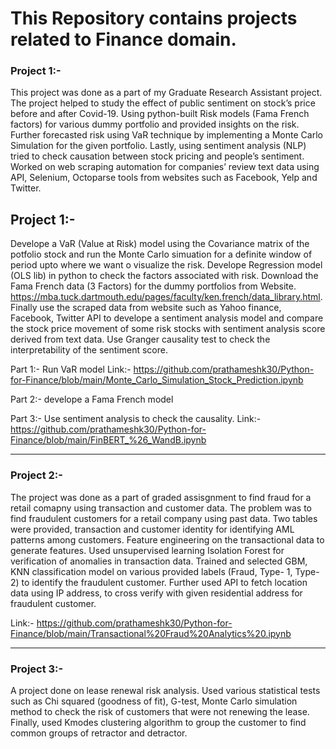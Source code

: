 # This Repository contains projects related to Finance domain. 

### Project 1:-
This project was done as a part of my Graduate Research Assistant project. The project helped to study the effect of public sentiment on stock’s price before and after Covid-19. Using python-built Risk models (Fama French factors) for various dummy portfolio and provided insights on the risk. Further forecasted risk using VaR technique by implementing a Monte Carlo Simulation for the given portfolio. Lastly, using sentiment analysis (NLP) tried to check causation between stock pricing and people’s sentiment. Worked on web scraping automation for companies’ review text data using API, Selenium, Octoparse tools from websites such as Facebook, Yelp and Twitter.
## Project 1:- 
Develope a VaR (Value at Risk) model using the Covariance matrix of the potfolio stock and run the Monte Carlo simuation for a definite window of period upto where we want o visualize the risk. Develope Regression model (OLS lib) in python to check the factors associated with risk. Download the Fama French data (3 Factors) for the dummy portfolios from Website. https://mba.tuck.dartmouth.edu/pages/faculty/ken.french/data_library.html. Finally use the scraped data from website such as Yahoo finance, Facebook, Twitter API to develope a sentiment analysis model and compare the stock price movement of some risk stocks with sentiment analysis score derived from text data. Use Granger causality test to check the interpretability of the sentiment score.

Part 1:- Run VaR model Link:-  https://github.com/prathameshk30/Python-for-Finance/blob/main/Monte_Carlo_Simulation_Stock_Prediction.ipynb

Part 2:- develope a  Fama French model

Part 3:- Use sentiment analysis to check the causality. Link:- https://github.com/prathameshk30/Python-for-Finance/blob/main/FinBERT_%26_WandB.ipynb

----------------------------------------------------------------------------------------------------------------------------------------------------------------------------------------------------------------------------

### Project 2:- 
The project was done as a part of graded assisgnment to find fraud for a retail comapny using transaction and customer data. The problem was to find fraudulent customers for a retail company using past data. Two tables were provided, transaction and customer identity for identifying AML patterns among customers. Feature engineering on the transactional data to generate features. Used unsupervised learning Isolation Forest for verification of anomalies in transaction data. Trained and selected GBM, KNN classification model on various provided labels (Fraud, Type- 1, Type-2) to identify the fraudulent customer. Further used API to fetch location data using IP address, to cross verify with given residential address for fraudulent customer.

Link:- https://github.com/prathameshk30/Python-for-Finance/blob/main/Transactional%20Fraud%20Analytics%20.ipynb

----------------------------------------------------------------------------------------------------------------------------------------------------------------------------------------------------------------------------

### Project 3:-
A project done on lease renewal risk analysis. Used various statistical tests such as Chi squared (goodness of fit), G-test, Monte Carlo simulation method to check the risk of customers that were not renewing the lease. Finally, used Kmodes clustering algorithm to group the customer to find common groups of retractor and detractor.









